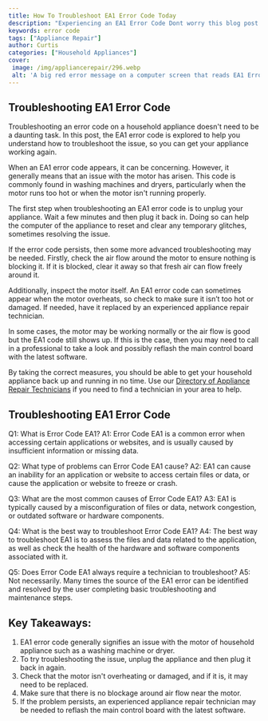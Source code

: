 ```yaml
---
title: How To Troubleshoot EA1 Error Code Today
description: "Experiencing an EA1 Error Code Dont worry this blog post will help you easily troubleshoot and fix it quickly Learn the top tips and tricks today"
keywords: error code
tags: ["Appliance Repair"]
author: Curtis
categories: ["Household Appliances"]
cover: 
 image: /img/appliancerepair/296.webp
 alt: 'A big red error message on a computer screen that reads EA1 Error Code'
---
```

## Troubleshooting EA1 Error Code
Troubleshooting an error code on a household appliance doesn't need to be a daunting task. In this post, the EA1 error code is explored to help you understand how to troubleshoot the issue, so you can get your appliance working again.

When an EA1 error code appears, it can be concerning. However, it generally means that an issue with the motor has arisen. This code is commonly found in washing machines and dryers, particularly when the motor runs too hot or when the motor isn't running properly.

The first step when troubleshooting an EA1 error code is to unplug your appliance. Wait a few minutes and then plug it back in. Doing so can help the computer of the appliance to reset and clear any temporary glitches, sometimes resolving the issue.

If the error code persists, then some more advanced troubleshooting may be needed. Firstly, check the air flow around the motor to ensure nothing is blocking it. If it is blocked, clear it away so that fresh air can flow freely around it.

Additionally, inspect the motor itself. An EA1 error code can sometimes appear when the motor overheats, so check to make sure it isn’t too hot or damaged. If needed, have it replaced by an experienced appliance repair technician.

In some cases, the motor may be working normally or the air flow is good but the EA1 code still shows up. If this is the case, then you may need to call in a professional to take a look and possibly reflash the main control board with the latest software.

By taking the correct measures, you should be able to get your household appliance back up and running in no time. Use our [Directory of Appliance Repair Technicians](./pages/appliance-repair-technicians) if you need to find a technician in your area to help.

## Troubleshooting EA1 Error Code

Q1: What is Error Code EA1? 
A1: Error Code EA1 is a common error when accessing certain applications or websites, and is usually caused by insufficient information or missing data. 

Q2: What type of problems can Error Code EA1 cause? 
A2: EA1 can cause an inability for an application or website to access certain files or data, or cause the application or website to freeze or crash.

Q3: What are the most common causes of Error Code EA1?
A3: EA1 is typically caused by a misconfiguration of files or data, network congestion, or outdated software or hardware components.

Q4: What is the best way to troubleshoot Error Code EA1?
A4: The best way to troubleshoot EA1 is to assess the files and data related to the application, as well as check the health of the hardware and software components associated with it.

Q5: Does Error Code EA1 always require a technician to troubleshoot?
A5: Not necessarily. Many times the source of the EA1 error can be identified and resolved by the user completing basic troubleshooting and maintenance steps.

## Key Takeaways:
1. EA1 error code generally signifies an issue with the motor of household appliance such as a washing machine or dryer.
2. To try troubleshooting the issue, unplug the appliance and then plug it back in again.
3. Check that the motor isn't overheating or damaged, and if it is, it may need to be replaced.
4. Make sure that there is no blockage around air flow near the motor.
5. If the problem persists, an experienced appliance repair technician may be needed to reflash the main control board with the latest software.
